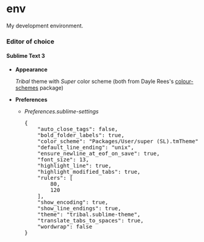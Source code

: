 # env

My development environment.

### Editor of choice

#### Sublime Text 3

- **Appearance**

  *Tribal* theme with *Super* color scheme (both from Dayle Rees's [colour-schemes](https://github.com/daylerees/colour-schemes) package)
- **Preferences**

  - *Preferences.sublime-settings*

    <pre>{
        "auto_close_tags": false,
        "bold_folder_labels": true,
        "color_scheme": "Packages/User/super (SL).tmTheme",
        "default_line_ending": "unix",
        "ensure_newline_at_eof_on_save": true,
        "font_size": 13,
        "highlight_line": true,
        "highlight_modified_tabs": true,
        "rulers": [
            80,
            120
        ],
        "show_encoding": true,
        "show_line_endings": true,
        "theme": "tribal.sublime-theme",
        "translate_tabs_to_spaces": true,
        "wordwrap": false
    }</pre>
